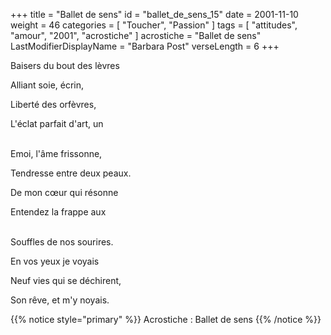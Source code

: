 +++
title = "Ballet de sens"
id = "ballet_de_sens_15"
date = 2001-11-10
weight = 46
categories = [ "Toucher", "Passion" ]
tags = [ "attitudes", "amour", "2001", "acrostiche" ]
acrostiche = "Ballet de sens"
LastModifierDisplayName = "Barbara Post"
verseLength = 6
+++

Baisers du bout des lèvres

Alliant soie, écrin,

Liberté des orfèvres,

L'éclat parfait d'art, un

 \
Emoi, l'âme frissonne,

Tendresse entre deux peaux.

De mon cœur qui résonne

Entendez la frappe aux

 \
Souffles de nos sourires.

En vos yeux je voyais

Neuf vies qui se déchirent,

Son rêve, et m'y noyais.

{{% notice style="primary" %}}
Acrostiche : Ballet de sens
{{% /notice %}}
